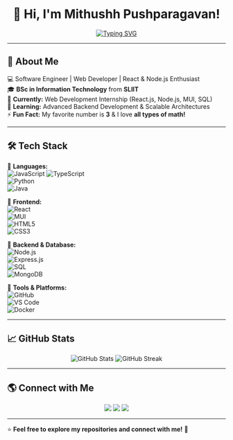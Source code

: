 <h1 align="center">👋 Hi, I'm Mithushh Pushparagavan!</h1>

<p align="center">
  <a href="https://github.com/Mithushh-Pushparagavan"><img src="https://readme-typing-svg.herokuapp.com?font=Fira+Code&pause=1000&color=36BCF7&width=435&lines=Software+Engineer+%7C+Full-Stack+Developer;React.js+%7C+Node.js+%7C+SQL;Passionate+about+Web+Development" alt="Typing SVG" /></a>
</p>

---

## 🚀 **About Me**  
💻 Software Engineer | Web Developer | React & Node.js Enthusiast  
🎓 **BSc in Information Technology** from **SLIIT**  
🔭 **Currently:** Web Development Internship (React.js, Node.js, MUI, SQL)  
🌱 **Learning:** Advanced Backend Development & Scalable Architectures  
⚡ **Fun Fact:** My favorite number is **3** & I love **all types of math!**  

---

## 🛠️ **Tech Stack**
🔹 **Languages:**  
![JavaScript](https://img.shields.io/badge/JavaScript-F7DF1E?style=for-the-badge&logo=javascript&logoColor=black) 
![TypeScript](https://img.shields.io/badge/TypeScript-007ACC?style=for-the-badge&logo=typescript&logoColor=white)  
![Python](https://img.shields.io/badge/Python-3776AB?style=for-the-badge&logo=python&logoColor=white)  
![Java](https://img.shields.io/badge/Java-007396?style=for-the-badge&logo=java&logoColor=white)  

🔹 **Frontend:**  
![React](https://img.shields.io/badge/React-61DAFB?style=for-the-badge&logo=react&logoColor=black)  
![MUI](https://img.shields.io/badge/MUI-007FFF?style=for-the-badge&logo=mui&logoColor=white)  
![HTML5](https://img.shields.io/badge/HTML5-E34F26?style=for-the-badge&logo=html5&logoColor=white)  
![CSS3](https://img.shields.io/badge/CSS3-1572B6?style=for-the-badge&logo=css3&logoColor=white)  

🔹 **Backend & Database:**  
![Node.js](https://img.shields.io/badge/Node.js-339933?style=for-the-badge&logo=node.js&logoColor=white)  
![Express.js](https://img.shields.io/badge/Express.js-000000?style=for-the-badge&logo=express&logoColor=white)  
![SQL](https://img.shields.io/badge/SQL-4479A1?style=for-the-badge&logo=postgresql&logoColor=white)  
![MongoDB](https://img.shields.io/badge/MongoDB-4EA94B?style=for-the-badge&logo=mongodb&logoColor=white)  

🔹 **Tools & Platforms:**  
![GitHub](https://img.shields.io/badge/GitHub-181717?style=for-the-badge&logo=github&logoColor=white)  
![VS Code](https://img.shields.io/badge/VS%20Code-007ACC?style=for-the-badge&logo=visual-studio-code&logoColor=white)  
![Docker](https://img.shields.io/badge/Docker-2496ED?style=for-the-badge&logo=docker&logoColor=white)  

---

## 📈 **GitHub Stats**
<p align="center">
  <img src="https://github-readme-stats.vercel.app/api?username=Mithushh-Pushparagavan&show_icons=true&theme=radical" alt="GitHub Stats" />
  <img src="https://github-readme-streak-stats.herokuapp.com/?user=Mithushh-Pushparagavan&theme=radical" alt="GitHub Streak" />
</p>

---

## 🌎 **Connect with Me**
<p align="center">
  <a href="https://linkedin.com/in/your-LinkedIn-URL"><img src="https://img.shields.io/badge/LinkedIn-0077B5?style=for-the-badge&logo=linkedin&logoColor=white"></a>
  <a href="https://github.com/Mithushh-Pushparagavan"><img src="https://img.shields.io/badge/GitHub-181717?style=for-the-badge&logo=github&logoColor=white"></a>
  <a href="mailto:your-email@example.com"><img src="https://img.shields.io/badge/Email-D14836?style=for-the-badge&logo=gmail&logoColor=white"></a>
</p>

---

⭐ **Feel free to explore my repositories and connect with me!** 🚀  

